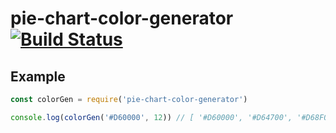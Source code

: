 # pie-chart-color-generator [![Build Status](https://travis-ci.org/tiborv/pie-chart-color-generator.svg?branch=master)](https://travis-ci.org/tiborv/pie-chart-color-generator)

## Example
```js
const colorGen = require('pie-chart-color-generator')

console.log(colorGen('#D60000', 12)) // [ '#D60000', '#D64700', '#D68F00', '#D6D600', '#8FD600', '#47D600', '#00D600', '#00D647', '#00D68F', '#00D6D6', '#008FD6', '#0047D6' ]

```

